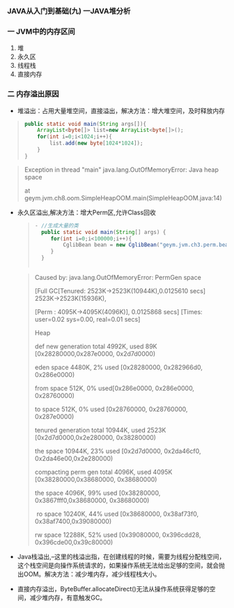 ### JAVA从入门到基础(九) 一JAVA堆分析

### 一 JVM中的内存区间

1. 堆
2. 永久区
3. 线程栈
4. 直接内存

### 二 内存溢出原因

* 堆溢出：占用大量堆空间，直接溢出，解决方法：增大堆空间，及时释放内存

> ```java
> public static void main(String args[]){
>     ArrayList<byte[]> list=new ArrayList<byte[]>();
>     for(int i=0;i<1024;i++){
>         list.add(new byte[1024*1024]);
>     }
> }
>
> ```

> Exception in thread "main" java.lang.OutOfMemoryError: Java heap space
>
> at geym.jvm.ch8.oom.SimpleHeapOOM.main(SimpleHeapOOM.java:14)

* 永久区溢出,解决方法：增大Perm区,允许Class回收

  > ```java
  > - //生成大量的类
  >   public static void main(String[] args) {
  >      for(int i=0;i<100000;i++){
  >          CglibBean bean = new CglibBean("geym.jvm.ch3.perm.bean"+i,newHashMap());
  >      }
  >   }
  >
  >
  >
  > ```

  > Caused by: java.lang.OutOfMemoryError: PermGen space
  >
  > [Full GC[Tenured: 2523K->2523K(10944K),0.0125610 secs] 2523K->2523K(15936K), 
  >
  > [Perm : 4095K->4095K(4096K)], 0.0125868 secs] [Times: user=0.02 sys=0.00, real=0.01 secs] 
  >
  > Heap
  >
  >  def new generation   total 4992K, used 89K [0x28280000,0x287e0000, 0x2d7d0000)
  >
  >   eden space 4480K,   2% used [0x28280000, 0x282966d0, 0x286e0000)
  >
  >  from space 512K,   0% used[0x286e0000, 0x286e0000, 0x28760000)
  >
  >  to   space 512K,   0% used [0x28760000, 0x28760000, 0x287e0000)
  >
  >  tenured generation   total 10944K, used 2523K [0x2d7d0000,0x2e280000, 0x38280000)
  >
  >    the space 10944K,  23% used [0x2d7d0000, 0x2da46cf0, 0x2da46e00,0x2e280000)
  >
  >  compacting perm gen  total 4096K, used 4095K [0x38280000,0x38680000, 0x38680000)
  >
  >   the space 4096K,  99% used [0x38280000, 0x3867fff0,0x38680000, 0x38680000)
  >
  > ​    ro space 10240K,  44% used [0x38680000, 0x38af73f0, 0x38af7400,0x39080000)
  >
  >    rw space 12288K,  52% used [0x39080000, 0x396cdd28, 0x396cde00,0x39c80000)

* Java栈溢出,–这里的栈溢出指，在创建线程的时候，需要为线程分配栈空间，这个栈空间是向操作系统请求的，如果操作系统无法给出足够的空间，就会抛出OOM。解决方法：减少堆内存，减少线程栈大小。

* 直接内存溢出，ByteBuffer.allocateDirect()无法从操作系统获得足够的空间，减少堆内存，有意触发GC。

  ​

  ​

  ​

  ​

  ​

  ​


